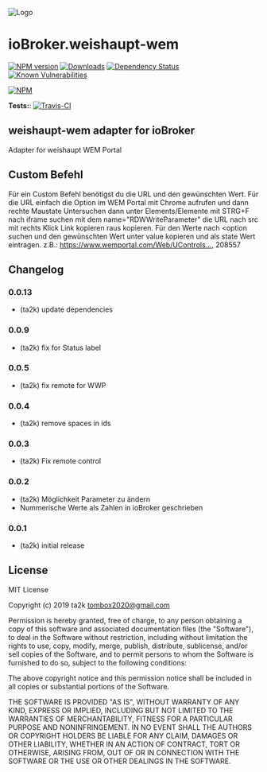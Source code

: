 ![Logo](admin/weishaupt-wem.png)

# ioBroker.weishaupt-wem

[![NPM version](http://img.shields.io/npm/v/iobroker.weishaupt-wem.svg)](https://www.npmjs.com/package/iobroker.weishaupt-wem)
[![Downloads](https://img.shields.io/npm/dm/iobroker.weishaupt-wem.svg)](https://www.npmjs.com/package/iobroker.weishaupt-wem)
[![Dependency Status](https://img.shields.io/david/ta2k/iobroker.weishaupt-wem.svg)](https://david-dm.org/ta2k/iobroker.weishaupt-wem)
[![Known Vulnerabilities](https://snyk.io/test/github/ta2k/ioBroker.weishaupt-wem/badge.svg)](https://snyk.io/test/github/ta2k/ioBroker.weishaupt-wem)

[![NPM](https://nodei.co/npm/iobroker.weishaupt-wem.png?downloads=true)](https://nodei.co/npm/iobroker.weishaupt-wem/)

**Tests:**: [![Travis-CI](http://img.shields.io/travis/ta2k/ioBroker.weishaupt-wem/master.svg)](https://travis-ci.org/ta2k/ioBroker.weishaupt-wem)

## weishaupt-wem adapter for ioBroker

Adapter for weishaupt WEM Portal

## Custom Befehl

Für ein Custom Befehl benötigst du die URL und den gewünschten Wert.
Für die URL einfach die Option im WEM Portal mit Chrome aufrufen und dann rechte Maustate Untersuchen dann unter Elements/Elemente mit STRG+F nach iframe suchen mit dem name="RDWWriteParameter" die URL nach src mit rechts Klick Link kopieren raus kopieren.
Für den Werte nach <option suchen und den gewünschten Wert unter value kopieren und als state Wert eintragen.
z.B.: <https://www.wemportal.com/Web/UControls...,> 208557

## Changelog

### 0.0.13

* (ta2k) update dependencies

### 0.0.9

* (ta2k) fix for Status label

### 0.0.5

* (ta2k) fix remote for WWP

### 0.0.4

* (ta2k) remove spaces in ids

### 0.0.3

* (ta2k) Fix remote control

### 0.0.2

* (ta2k) Möglichkeit Parameter zu ändern
* Nummerische Werte als Zahlen in ioBroker geschrieben

### 0.0.1

* (ta2k) initial release

## License

MIT License

Copyright (c) 2019 ta2k <tombox2020@gmail.com>

Permission is hereby granted, free of charge, to any person obtaining a copy
of this software and associated documentation files (the "Software"), to deal
in the Software without restriction, including without limitation the rights
to use, copy, modify, merge, publish, distribute, sublicense, and/or sell
copies of the Software, and to permit persons to whom the Software is
furnished to do so, subject to the following conditions:

The above copyright notice and this permission notice shall be included in all
copies or substantial portions of the Software.

THE SOFTWARE IS PROVIDED "AS IS", WITHOUT WARRANTY OF ANY KIND, EXPRESS OR
IMPLIED, INCLUDING BUT NOT LIMITED TO THE WARRANTIES OF MERCHANTABILITY,
FITNESS FOR A PARTICULAR PURPOSE AND NONINFRINGEMENT. IN NO EVENT SHALL THE
AUTHORS OR COPYRIGHT HOLDERS BE LIABLE FOR ANY CLAIM, DAMAGES OR OTHER
LIABILITY, WHETHER IN AN ACTION OF CONTRACT, TORT OR OTHERWISE, ARISING FROM,
OUT OF OR IN CONNECTION WITH THE SOFTWARE OR THE USE OR OTHER DEALINGS IN THE
SOFTWARE.
